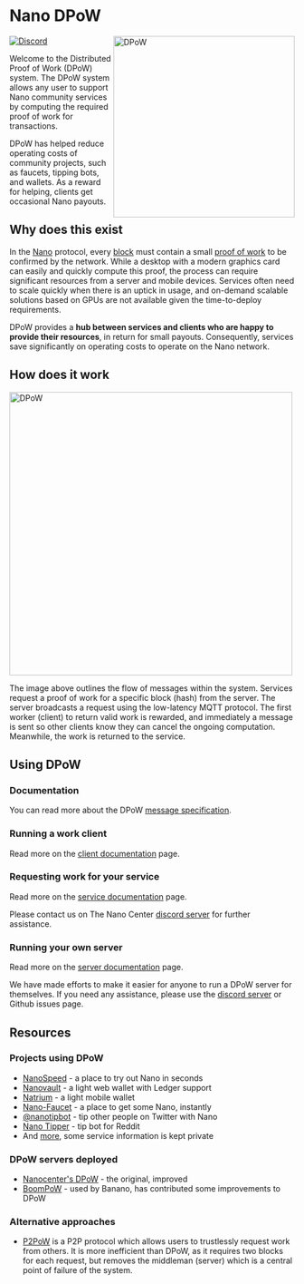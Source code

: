 # Nano DPoW

<img src="static/logo.png" align="right" width="320" alt="DPoW"/></p>

[![Discord](https://img.shields.io/badge/discord-join%20chat-blue.svg)](https://discord.nanocenter.org)

Welcome to the Distributed Proof of Work (DPoW) system. The DPoW system allows any user to support Nano community services by computing the required proof of work for transactions.

DPoW has helped reduce operating costs of community projects, such as faucets, tipping bots, and wallets. As a reward for helping, clients get occasional Nano payouts.

## Why does this exist

In the [Nano](https://nano.org) protocol, every [block](https://medium.com/nano-education/nano-how-2-blocks-and-lattices-c0ccd417bd5a) must contain a small [proof of work](https://medium.com/nano-education/nano-how-4-proof-of-work-474bf20fc7d) to be confirmed by the network. While a desktop with a modern graphics card can easily and quickly compute this proof, the process can require significant resources from a server and mobile devices. Services often need to scale quickly when there is an uptick in usage, and on-demand scalable solutions based on GPUs are not available given the time-to-deploy requirements.

DPoW provides a **hub between services and clients who are happy to provide their resources**, in return for small payouts. Consequently, services save significantly on operating costs to operate on the Nano network.

## How does it work

<img src="static/flow.png" align="center" width="500" alt="DPoW"/></p>

The image above outlines the flow of messages within the system. Services request a proof of work for a specific block (hash) from the server. The server broadcasts a request using the low-latency MQTT protocol. The first worker (client) to return valid work is rewarded, and immediately a message is sent so other clients know they can cancel the ongoing computation. Meanwhile, the work is returned to the service.

## Using DPoW

### Documentation

You can read more about the DPoW [message specification](docs/specification.md).

### Running a work client

Read more on the [client documentation](client/README.md) page.

### Requesting work for your service

Read more on the [service documentation](service/README.md) page.

Please contact us on The Nano Center [discord server](https://discord.nanocenter.org) for further assistance.

### Running your own server

Read more on the [server documentation](server/README.md) page.

We have made efforts to make it easier for anyone to run a DPoW server for themselves. If you need any assistance, please use the [discord server](https://discord.nanocenter.org) or Github issues page.

## Resources

### Projects using DPoW

- [NanoSpeed](http://nanospeed.live/) - a place to try out Nano in seconds
- [Nanovault](http://nanovault.io/) - a light web wallet with Ledger support
- [Natrium](http://natrium.io/) - a light mobile wallet
- [Nano-Faucet](http://nano-faucet.org/) - a place to get some Nano, instantly
- [@nanotipbot](http://nanotipbot.com/) - tip other people on Twitter with Nano
- [Nano Tipper](http://reddittipbot.com/) - tip bot for Reddit
- And [more](https://dpow.nanocenter.org/), some service information is kept private

### DPoW servers deployed

- [Nanocenter's DPoW](https://dpow.nanocenter.org/) - the original, improved
- [BoomPoW](https://bpow.banano.cc/) - used by Banano, has contributed some improvements to DPoW

### Alternative approaches

- [P2PoW](https://anarkrypto.github.io/P2PoW/) is a P2P protocol which allows users to trustlessly request work from others. It is more inefficient than DPoW, as it requires two blocks for each request, but removes the middleman (server) which is a central point of failure of the system.
